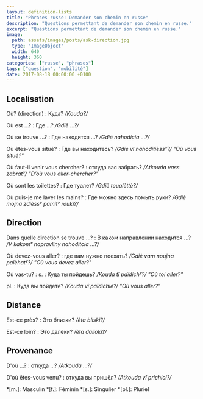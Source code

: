 ```yaml
---
layout: definition-lists
title: "Phrases russe: Demander son chemin en russe"
description: "Questions permettant de demander son chemin en russe."
excerpt: "Questions permettant de demander son chemin en russe."
image:
  path: assets/images/posts/ask-direction.jpg
  type: "ImageObject"
  width: 640
  height: 360
categories: ["russe", "phrases"]
tags: ["question", "mobilité"]
date: 2017-08-18 00:00:00 +0100
---
```



## Localisation

Où? (direction)
: Куда?
*/Kouda?/*

Où est …?
: Где …?
*/Gdiè …?/*

Où se trouve …?
: Где находится …?
*/Gdié nahodicia …?/*

Où êtes-vous situé?
: Где вы находитесь?
*/Gdiè vî nahoditièssʸ?/ "Où vous situé?"*

Où faut-il venir vous chercher?
: откуда вас забрать?
*/Atkouda vass zabratʸ/ "D’où vous aller-chercher?"*

Où sont les toilettes?
: Где туалет?
*/Gdiè toualèttè?/*

Où puis-je me laver les mains?
: Где можно здесь помыть руки?
*/Gdiè mojna zdièssʸ pamîtʸ rouki?/*


## Direction

Dans quelle direction se trouve …?
: В каком направлении находится …?
*/V'kakomᵉ napravliny nahoditcia …?/*

Où devez-vous aller?
: где вам нужно поехать?
*/Gdiè vam noujna païèhatʸ?/ "Où vous devez aller?"*

Où vas-tu?
: s.
  : Куда ты пойдешь?
  */Kouda tî païdichʸ?/ "Où toi aller?"*

  pl.
  : Куда вы пойдете?
  */Kouda vî païdichiè?/ "Où vous aller?"*


## Distance

Est-ce près?
: Это близки?
*/èta bliski?/*

Est-ce loin?
: Это далёки?
*/èta dalioki?/*


## Provenance

D'où …?
: откуда …?
*/Atkouda …?/*

D'où êtes-vous venu?
: откуда вы пришёл?
*/Atkouda vî prichiol?/*



*[m.]: Masculin
*[f.]: Féminin
*[s.]: Singulier
*[pl.]: Pluriel
